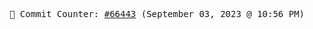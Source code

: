 <p align="center">
    <samp>
        📮 Commit Counter: <a href="https://github.com/Javascript-void0/Javascript-void0/commits/main">#66443</a> (September 03, 2023 @ 10:56 PM)
    </samp>
</p>